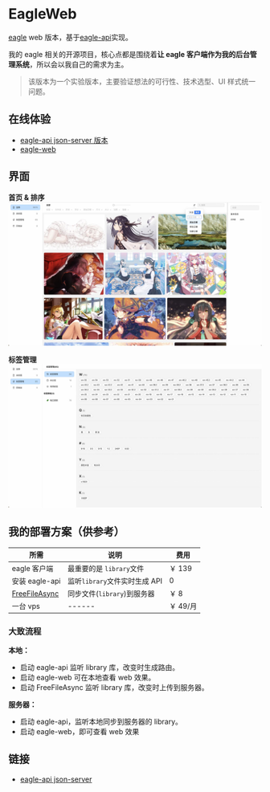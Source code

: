 # EagleWeb

[eagle](https://cn.eagle.cool/) web 版本，基于[eagle-api](https://github.com/meetqy/eagle-api)实现。

我的 eagle 相关的开源项目，核心点都是围绕着**让 eagle 客户端作为我的后台管理系统**，所以会以我自己的需求为主。

> 该版本为一个实验版本，主要验证想法的可行性、技术选型、UI 样式统一问题。

## 在线体验

- [eagle-api json-server 版本](https://json-server.rao.pics)
- [eagle-web](https://rao.pics)

## 界面

**首页 & 排序**
![](./readme/1.jpg)

**标签管理**
![](./readme/2.jpg)

## 我的部署方案（供参考）

| 所需                                       | 说明                          | 费用     |
| ------------------------------------------ | ----------------------------- | -------- |
| eagle 客户端                               | 最重要的是 `library`文件      | ￥ 139   |
| 安装 eagle-api                             | 监听`library`文件实时生成 API | 0        |
| [FreeFileAsync](https://freefilesync.org/) | 同步文件(`library`)到服务器   | ￥ 8     |
| 一台 vps                                   | ------                        | ￥ 49/月 |

### 大致流程

**本地：**

- 启动 eagle-api 监听 library 库，改变时生成路由。
- 启动 eagle-web 可在本地查看 web 效果。
- 启动 FreeFileAsync 监听 library 库，改变时上传到服务器。

**服务器：**

- 启动 eagle-api，监听本地同步到服务器的 library。
- 启动 eagle-web，即可查看 web 效果

## 链接

- [eagle-api json-server](https://github.com/meetqy/eagle-api)
